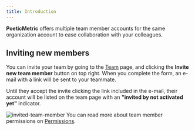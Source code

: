 ```yaml
---
title: Introduction
---
```


**PoeticMetric** offers multiple team member accounts for the same organization account to ease collaboration with your colleagues.

## Inviting new members

You can invite your team by going to the [Team](/team) page, and clicking the **Invite new team member** button on top right. When you complete the form, an e-mail with a link will be sent to your teammate.

Until they accept the invite clicking the link included in the e-mail, their account will be listed on the team page with an **"invited by not activated yet"** indicator.

<img alt="invited-team-member" src="/docs-files/team/introduction/invited-team-member.png" style="max-width: 400px" />

<Alert variant="primary">
    You can read more about team member permissions on <a href="/docs/team/permissions">Permissions</a>.
</Alert>
